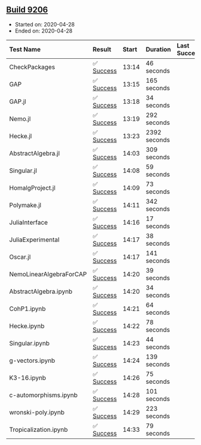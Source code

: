 ## [Build 9206](https://oscarci.mathematik.uni-kl.de/job/oscar/9206/)

* Started on: 2020-04-28
* Ended on: 2020-04-28

| Test Name    | Result | Start | Duration | Last Success | First Failure |
|:-------------|:-------|:------|:---------|:-------------|:--------------|
| CheckPackages | ✅ [Success](https://oscarci.mathematik.uni-kl.de/job/oscar/9206/artifact/logs/build-9206/CheckPackages.log) | 13:14 | 46 seconds |  |  |
| GAP | ✅ [Success](https://oscarci.mathematik.uni-kl.de/job/oscar/9206/artifact/logs/build-9206/GAP.log) | 13:15 | 165 seconds |  |  |
| GAP.jl | ✅ [Success](https://oscarci.mathematik.uni-kl.de/job/oscar/9206/artifact/logs/build-9206/GAP.jl.log) | 13:18 | 34 seconds |  |  |
| Nemo.jl | ✅ [Success](https://oscarci.mathematik.uni-kl.de/job/oscar/9206/artifact/logs/build-9206/Nemo.jl.log) | 13:19 | 292 seconds |  |  |
| Hecke.jl | ✅ [Success](https://oscarci.mathematik.uni-kl.de/job/oscar/9206/artifact/logs/build-9206/Hecke.jl.log) | 13:23 | 2392 seconds |  |  |
| AbstractAlgebra.jl | ✅ [Success](https://oscarci.mathematik.uni-kl.de/job/oscar/9206/artifact/logs/build-9206/AbstractAlgebra.jl.log) | 14:03 | 309 seconds |  |  |
| Singular.jl | ✅ [Success](https://oscarci.mathematik.uni-kl.de/job/oscar/9206/artifact/logs/build-9206/Singular.jl.log) | 14:08 | 59 seconds |  |  |
| HomalgProject.jl | ✅ [Success](https://oscarci.mathematik.uni-kl.de/job/oscar/9206/artifact/logs/build-9206/HomalgProject.jl.log) | 14:09 | 73 seconds |  |  |
| Polymake.jl | ✅ [Success](https://oscarci.mathematik.uni-kl.de/job/oscar/9206/artifact/logs/build-9206/Polymake.jl.log) | 14:11 | 342 seconds |  |  |
| JuliaInterface | ✅ [Success](https://oscarci.mathematik.uni-kl.de/job/oscar/9206/artifact/logs/build-9206/JuliaInterface.log) | 14:16 | 17 seconds |  |  |
| JuliaExperimental | ✅ [Success](https://oscarci.mathematik.uni-kl.de/job/oscar/9206/artifact/logs/build-9206/JuliaExperimental.log) | 14:17 | 38 seconds |  |  |
| Oscar.jl | ✅ [Success](https://oscarci.mathematik.uni-kl.de/job/oscar/9206/artifact/logs/build-9206/Oscar.jl.log) | 14:17 | 141 seconds |  |  |
| NemoLinearAlgebraForCAP | ✅ [Success](https://oscarci.mathematik.uni-kl.de/job/oscar/9206/artifact/logs/build-9206/NemoLinearAlgebraForCAP.log) | 14:20 | 39 seconds |  |  |
| AbstractAlgebra.ipynb | ✅ [Success](https://oscarci.mathematik.uni-kl.de/job/oscar/9206/artifact/logs/build-9206/AbstractAlgebra.ipynb.log) | 14:20 | 34 seconds |  |  |
| CohP1.ipynb | ✅ [Success](https://oscarci.mathematik.uni-kl.de/job/oscar/9206/artifact/logs/build-9206/CohP1.ipynb.log) | 14:21 | 64 seconds |  |  |
| Hecke.ipynb | ✅ [Success](https://oscarci.mathematik.uni-kl.de/job/oscar/9206/artifact/logs/build-9206/Hecke.ipynb.log) | 14:22 | 78 seconds |  |  |
| Singular.ipynb | ✅ [Success](https://oscarci.mathematik.uni-kl.de/job/oscar/9206/artifact/logs/build-9206/Singular.ipynb.log) | 14:23 | 44 seconds |  |  |
| g-vectors.ipynb | ✅ [Success](https://oscarci.mathematik.uni-kl.de/job/oscar/9206/artifact/logs/build-9206/g-vectors.ipynb.log) | 14:24 | 139 seconds |  |  |
| K3-16.ipynb | ✅ [Success](https://oscarci.mathematik.uni-kl.de/job/oscar/9206/artifact/logs/build-9206/K3-16.ipynb.log) | 14:26 | 75 seconds |  |  |
| c-automorphisms.ipynb | ✅ [Success](https://oscarci.mathematik.uni-kl.de/job/oscar/9206/artifact/logs/build-9206/c-automorphisms.ipynb.log) | 14:28 | 101 seconds |  |  |
| wronski-poly.ipynb | ✅ [Success](https://oscarci.mathematik.uni-kl.de/job/oscar/9206/artifact/logs/build-9206/wronski-poly.ipynb.log) | 14:29 | 223 seconds |  |  |
| Tropicalization.ipynb | ✅ [Success](https://oscarci.mathematik.uni-kl.de/job/oscar/9206/artifact/logs/build-9206/Tropicalization.ipynb.log) | 14:33 | 79 seconds |  |  |
